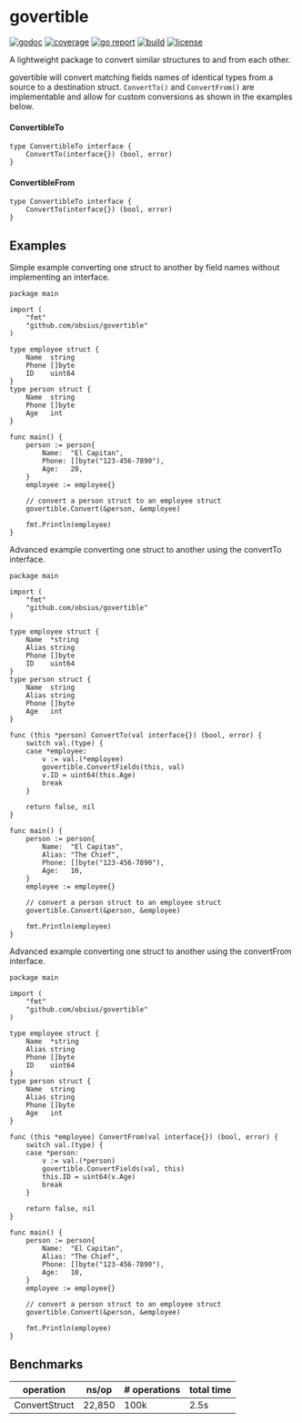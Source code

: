 # govertible

[logo]: https://github.com/obsiius/govertible/logo.png ""

[![godoc](http://img.shields.io/badge/go-documentation-blue.svg?style=flat-square)](https://godoc.org/github.com/obsius/govertible)
[![coverage](https://coveralls.io/repos/github/obsius/govertible/badge.svg?branch=master)](https://coveralls.io/github/obsius/govertible?branch=master)
[![go report](https://goreportcard.com/badge/obsius/govertible)](https://goreportcard.com/report/obsius/govertible)
[![build](https://travis-ci.org/obsius/govertible.svg?branch=master)](https://travis-ci.org/obsius/govertible)
[![license](http://img.shields.io/badge/license-mit-blue.svg?style=flat-square)](https://raw.githubusercontent.com/obsius/govertible/master/LICENSE)

A lightweight package to convert similar structures to and from each other.

govertible will convert matching fields names of identical types from a source to a destination struct.  `ConvertTo()` and `ConvertFrom()` are implementable and allow for custom conversions as shown in the examples below.

#### ConvertibleTo
```golang
type ConvertibleTo interface {
	ConvertTo(interface{}) (bool, error)
}
```

#### ConvertibleFrom
```golang
type ConvertibleTo interface {
	ConvertTo(interface{}) (bool, error)
}
```
## Examples
Simple example converting one struct to another by field names without implementing an interface.
```golang
package main

import (
	"fmt"
	"github.com/obsius/govertible"
)

type employee struct {
	Name  string
	Phone []byte
	ID    uint64
}
type person struct {
	Name  string
	Phone []byte
	Age   int
}

func main() {
	person := person{
		Name:  "El Capitan",
		Phone: []byte("123-456-7890"),
		Age:   20,
	}
	employee := employee{}

	// convert a person struct to an employee struct
	govertible.Convert(&person, &employee)

	fmt.Println(employee)
}
```

Advanced example converting one struct to another using the convertTo interface.
```golang
package main

import (
	"fmt"
	"github.com/obsius/govertible"
)

type employee struct {
	Name  *string
	Alias string
	Phone []byte
	ID    uint64
}
type person struct {
	Name  string
	Alias string
	Phone []byte
	Age   int
}

func (this *person) ConvertTo(val interface{}) (bool, error) {
	switch val.(type) {
	case *employee:
		v := val.(*employee)
		govertible.ConvertFields(this, val)
		v.ID = uint64(this.Age)
		break
	}

	return false, nil
}

func main() {
	person := person{
		Name:  "El Capitan",
		Alias: "The Chief",
		Phone: []byte("123-456-7890"),
		Age:   10,
	}
	employee := employee{}

	// convert a person struct to an employee struct
	govertible.Convert(&person, &employee)

	fmt.Println(employee)
}
```

Advanced example converting one struct to another using the convertFrom interface.
```golang
package main

import (
	"fmt"
	"github.com/obsius/govertible"
)

type employee struct {
	Name  *string
	Alias string
	Phone []byte
	ID    uint64
}
type person struct {
	Name  string
	Alias string
	Phone []byte
	Age   int
}

func (this *employee) ConvertFrom(val interface{}) (bool, error) {
	switch val.(type) {
	case *person:
		v := val.(*person)
		govertible.ConvertFields(val, this)
		this.ID = uint64(v.Age)
		break
	}

	return false, nil
}

func main() {
	person := person{
		Name:  "El Capitan",
		Alias: "The Chief",
		Phone: []byte("123-456-7890"),
		Age:   10,
	}
	employee := employee{}

	// convert a person struct to an employee struct
	govertible.Convert(&person, &employee)

	fmt.Println(employee)
}
```

## Benchmarks
operation|ns/op|# operations|total time
-|-|-|-
ConvertStruct|22,850|100k|2.5s